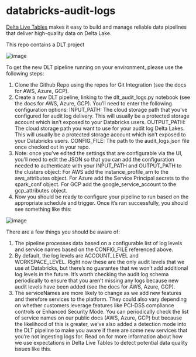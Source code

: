 # databricks-audit-logs

[Delta Live Tables](https://databricks.com/product/delta-live-tables) makes it easy to build and manage reliable data pipelines that deliver high-quality data on Delta Lake.

This repo contains a DLT project 

![image](https://user-images.githubusercontent.com/43955924/159453039-c8e5a653-c8dc-4353-84ce-3b22c984b2cf.png)

To get the new DLT pipeline running on your environment, please use the following steps:

1. Clone the Github Repo using the repos for Git Integration (see the docs for AWS, Azure, GCP). 
2. Create a new DLT pipeline, linking to the dlt_audit_logs.py notebook (see the docs for AWS, Azure, GCP). You’ll need to enter the following configuration options:
INPUT_PATH: The cloud storage path that you’ve configured for audit log delivery. This will usually be a protected storage account which isn’t exposed to your Databricks users.
OUTPUT_PATH: The cloud storage path you want to use for your audit log Delta Lakes. This will usually be a protected storage account which isn’t exposed to your Databricks users.
CONFIG_FILE: The path to the audit_logs.json file once checked out in your repo. 
3. Note: once you’ve edited the settings that are configurable via the UI, you’ll need to edit the JSON so that you can add the configuration needed to authenticate with your INPUT_PATH and OUTPUT_PATH to the clusters object:
For AWS add the instance_profile_arn to the aws_attributes object.
For Azure add the Service Principal secrets to the spark_conf object.
For GCP add the google_service_account to the  gcp_attributes object.
4. Now you should be ready to configure your pipeline to run based on the appropriate schedule and trigger. Once it’s ran successfully, you should see something like this:

![image](https://user-images.githubusercontent.com/43955924/159453365-f8c0045d-45bb-46cf-a1ab-6b92ac640e3a.png)

There are a few things you should be aware of:

1. The pipeline processes data based on a configurable list of log levels and service names based on the CONFIG_FILE referenced above.
2. By default, the log levels are ACCOUNT_LEVEL and WORKSPACE_LEVEL. Right now these are the only audit levels that we use at Databricks, but there’s no guarantee that we won’t add additional log levels in the future. It’s worth checking the audit log schema periodically to ensure that you aren’t missing any logs because new audit levels have been added (see the docs for AWS, Azure, GCP).
3. The serviceNames are more likely to change as we add new features and therefore services to the platform. They could also vary depending on whether customers leverage features like PCI-DSS compliance controls or Enhanced Security Mode. You can periodically check the list of service names on our public docs (AWS, Azure, GCP) but because the likelihood of this is greater, we’ve also added a detection mode into the DLT pipeline to make you aware if there are some new services that you’re not ingesting logs for. Read on for more information about how we use expectations in Delta Live Tables to detect potential data quality issues like this. 
